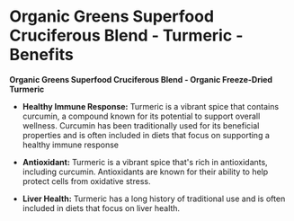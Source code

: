 # Organic Greens Superfood Cruciferous Blend - Turmeric - Benefits

**Organic Greens Superfood Cruciferous Blend - Organic Freeze-Dried Turmeric**  

- **Healthy Immune Response:** Turmeric is a vibrant spice that contains curcumin, a compound known for its potential to support overall wellness. Curcumin has been traditionally used for its beneficial properties and is often included in diets that focus on supporting a healthy immune response 

- **Antioxidant:** Turmeric is a vibrant spice that's rich in antioxidants, including curcumin. Antioxidants are known for their ability to help protect cells from oxidative stress. 

- **Liver Health:** Turmeric has a long history of traditional use and is often included in diets that focus on liver health.